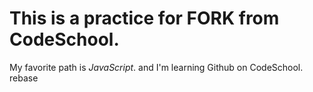 # This is a practice for FORK from CodeSchool.

My favorite path is *JavaScript*.
and I'm learning Github on CodeSchool.
rebase
